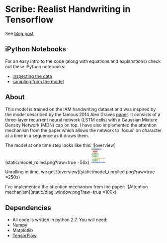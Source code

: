Scribe: Realist Handwriting in Tensorflow
=======
See [blog post](https://greydanus.github.io/2016/08/21/handwriting/)

iPython Notebooks
--------
For an easy intro to the code (along with equations and explanations) check out these iPython notebooks:
* [inspecting the data](https://nbviewer.jupyter.org/github/greydanus/scribe/blob/master/dataloader.ipynb)
* [sampling from the model](https://nbviewer.jupyter.org/github/greydanus/scribe/blob/master/sample.ipynb)

About
--------
This model is trained on the IAM handwriting dataset and was inspired by the model described by the famous 2014 Alex Graves [paper](https://arxiv.org/abs/1308.0850). It consists of a three-layer recurrent neural network (LSTM cells) with a Gaussian Mixture Density Network (MDN) cap on top. I have also implemented the attention mechanism from the paper which allows the network to 'focus' on character at a time in a sequence as it draws them.

The model at one time step looks like this: 
![overview](static/model_rolled.png?raw=true =50x)
<img src="static/model_rolled.png" alt="Model overview" style="width: 50px;"/>

Unrolling in time, we get
![overview](static/model_unrolled.png?raw=true =250x)

I've implemented the attention mechanism from the paper:
![Attention mechanism](static/diag_window.png?raw=true =100x)

Dependencies
--------
* All code is written in python 2.7. You will need:
 * Numpy
 * Matplotlib
 * [TensorFlow](https://www.tensorflow.org/versions/master/get_started/os_setup.html#pip_install)
